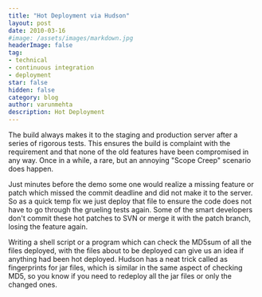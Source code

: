 ```yaml
---
title: "Hot Deployment via Hudson"
layout: post
date: 2010-03-16
#image: /assets/images/markdown.jpg
headerImage: false
tag:
- technical
- continuous integration
- deployment
star: false
hidden: false
category: blog
author: varunmehta
description: Hot Deployment
---
```

The build always makes it to the staging and production server after a series of rigorous tests. This ensures the build is complaint with the requirement and that none of the old features have been compromised in any way. Once in a while, a rare, but an annoying "Scope Creep" scenario does happen.

Just minutes before the demo some one would realize a missing feature or patch which missed the commit deadline and did not make it to the server. So as a quick temp fix we just deploy that file to ensure the code does not have to go through the grueling tests again. Some of the smart developers don't commit these hot patches to SVN or merge it with the patch branch, losing the feature again. 

Writing a shell script or a program which can check the MD5sum of all the files deployed, with the files about to be deployed can give us an idea if anything had been hot deployed. Hudson has a neat trick called as fingerprints for jar files, which is similar in the same aspect of checking MD5, so you know if you need to redeploy all the jar files or only the changed ones.